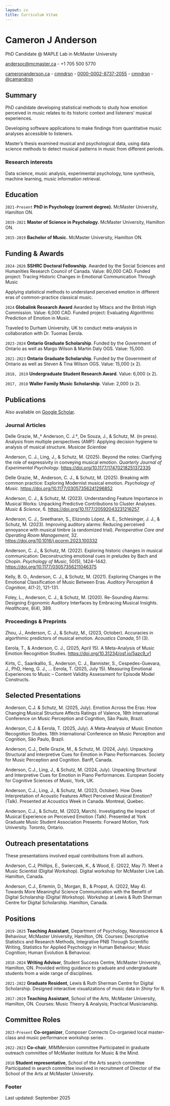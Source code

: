 ```yaml
---
layout: cv
title: Curriculum Vitae
---
```

# Cameron J Anderson
PhD Candidate @ MAPLE Lab in McMaster University

<a href="andersoc@mcmaster.ca"><i class="fa-solid fa-envelope"></i> andersoc@mcmaster.ca</a> - <i class="fa-solid fa-phone"></i> +1 705 500 5770

<div id="webaddress">
  <a href="https://cameronanderson.ca"><i class="fa-solid fa-house"></i> cameronanderson.ca</a> - 
  <a href="https://github.com/cmndrsn"><i class="fa-brands fa-github"></i> cmndrsn</a> - 
  <a href="https://orcid.org/0000-0002-8737-2055"><i class="fa-brands fa-orcid"></i> 0000-0002-8737-2055</a> - 
  <a href="https://www.linkedin.com/in/cmndrsn/"><i class="fa-brands fa-linkedin"></i> cmndrsn</a> - 
  <a href="https://bsky.app/profile/camandrsn"><i class="fa-brands fa-bluesky"></i> @camandrsn</a>
</div>


## Summary

PhD candidate developing statistical methods to study how emotion perceived in music
relates to its historic context and listeners’ musical experiences.

Developing software applications to make findings from quantitative music analyses
accessible to listeners.

Master’s thesis examined musical and psychological data, using data science methods
to detect musical patterns in music from different periods.

### Research interests

Data science, music analysis, experimental psychology, tone synthesis, machine learning, music information retrieval.

## Education

`2021-Present`
__PhD in Psychology (current degree).__ McMaster University, Hamilton ON.

`2019-2021`
__Master of Science in Psychology.__ McMaster University, Hamilton ON.

`2015-2019`
__Bachelor of Music.__ McMaster University, Hamilton ON.

## Funding & Awards

`2024-2026`
**SSHRC Doctoral Fellowship**. Awarded by the Social Sciences and Humanities Research Council of Canada. Value: 80,000 CAD.
Funded project: Tracing Historic Changes in Emotional Communication Through Music

Applying statistical methods to understand perceived emotion in different eras of common-practice classical music.

`2024`
**Globalink Research Award** Awarded by Mitacs and the British High Commission. Value: 6,000 CAD.
Funded project: Evaluating Algorithmic Prediction of Emotion in Music.

Traveled to Durham University, UK to conduct meta-analysis in collaboration with Dr. Tuomas Eerola.

`2023-2024`
**Ontario Graduate Scholarship**. Funded by the Government of Ontario as well as Margo Wilson & Martin Daly OGS. Value: 15,000.

`2021-2023`
**Ontario Graduate Scholarship**. Funded by the Government of Ontario as well as Steven & Tina Wilson OGS. Value: 15,000 (x 2).

`2018, 2019`
**Undergraduate Student Research Award**. Value: 6,000 (x 2).

`2017, 2018`
**Waller Family Music Scholarship**. Value: 2,000 (x 2).

## Publications

Also available on <a href="https://scholar.google.com/citations?user=_HmS4aQAAAAJ&hl=en&oi=ao"><i class="fa-brands fa-google-scholar"></i> Google Scholar</a>.

### Journal Articles

Delle Grazie, M.,† Anderson, C. J.†, De Souza, J., & Schutz, M. (in press). Analysis from multiple perspectives (AMP): Applying decision hygiene to analysis of musical structure. *Musicae Scientiae*

Anderson, C. J., Ling, J., & Schutz, M. (2025). Beyond the notes: Clarifying the role of expressivity in conveying musical emotion. *Quarterly Journal of Experimental Psychology*. https://doi.org/10.1177/17470218251372335

Delle Grazie, M., Anderson, C. J., & Schutz, M. (2025). Breaking with common practice: Exploring Modernist musical emotion. _Psychology of Music_. https://doi.org/10.1177/03057356241296852

Anderson, C. J., & Schutz, M. (2023). Understanding Feature Importance in Musical Works: Unpacking Predictive Contributions to Cluster Analyses. _Music & Science_, 6. https://doi.org/10.1177/20592043231216257

Anderson, C. J., Sreetharan, S., Elizondo López, A. E., Schlesinger, J. J., & Schutz, M. (2023). Improving auditory alarms: Reducing perceived annoyance with musical timbre (a randomized trial). _Perioperative Care and Operating Room Management_, 32. https://doi.org/10.1016/j.pcorm.2023.100332

Anderson, C. J., & Schutz, M. (2022). Exploring historic changes in musical communication: Deconstructing emotional cues in preludes by Bach and Chopin. _Psychology of Music_, 50(5), 1424–1442. https://doi.org/10.1177/03057356211046375

Kelly, B. O., Anderson, C. J., & Schutz, M. (2021). Exploring Changes in the Emotional Classification of Music Between Eras. _Auditory Perception & Cognition_, 4(1-2), 121-131.

Foley, L., Anderson, C. J., & Schutz, M. (2020). Re-Sounding Alarms: Designing Ergonomic Auditory Interfaces by Embracing Musical Insights. _Healthcare_, 8(4), 389.

### Proceedings & Preprints

Zhou, J., Anderson, C. J., & Schutz, M., (2023, October). Accuracies in algorthimic predictors of musical emotion. _Acoustics Canada_, 51 (3).

Eerola, T., & Anderson, C. J., (2025, April 15). A Meta-Analysis of Music Emotion Recognition Studies. https://doi.org/10.31234/osf.io/5azc9_v1

Kirts, C., Saarikallio, S., Anderson, C. J., Bannister, S., Cespedes-Guevara, J., PhD, Heng, G. J., … Eerola, T. (2025, July 15). Measuring Emotional Experiences to Music – Content Validity Assessment for Episode Model Constructs. 

## Selected Presentations

Anderson, C.J. & Schutz, M. (2025, July). Emotion Across the Eras: How Changing Musical Structure Affects Ratings of Valence, 18th International Conference on Music Perception and Cognition, São Paulo, Brazil. 

Anderson, C.J. & Eerola, T. (2025, July). A Meta-Analysis of Music Emotion Recognition Studies. 18th International Conference on Music Perception and Cognition, São Paulo, Brazil. 

Anderson, C.J., Delle Grazie, M., & Schutz, M. (2024, July). Unpacking Structural and Interpretive Cues for Emotion in Piano Performances. Society for Music Perception and Cognition. Banff, Canada. 

Anderson, C.J., Ling, J., & Schutz, M. (2024, July). Unpacking Structural and Interpretive Cues for Emotion in Piano Performances. European Society for Cognitive Sciences of Music, York, UK. 

Anderson, C.J., Ling, J., & Schutz, M. (2023, October). How Does Interpretation of Acoustic Features Affect Perceived Musical Emotion? (Talk). Presented at Acoustics Week in Canada. Montreal, Quebec. 

Anderson, C.J., & Schutz, M. (2023, March). Investigating the Impact of Musical Experience on Perceived Emotion (Talk). Presented at York Graduate Music Student Association Presents: Forward Motion, York University. Toronto, Ontario. 

## Outreach presentatations

These presentations involved equal contributions from all authors.

Anderson, C.J, Phillips, E., Swierczek, K., & Wood, E. (2022, May 7). Meet a Music Scientist (Digital Workshop). Digital workshop for McMaster Live Lab. Hamilton, Canada. 

Anderson, C.J., Ertemin, D., Morgan, B., & Propst, A. (2022, May 4). Towards More Meaningful Science Communication with the Benefit of Digital Scholarship (Digital Workshop). Workshop at Lewis & Ruth Sherman Centre for Digital Scholarship. Hamilton, Canada. 

## Positions

`2019-2025`
__Teaching Assistant__, Department of Psychology, Neuroscience & Behaviour, McMaster University, Hamilton, ON.
Courses: Descriptive Statistics and Research Methods, Integrative PNB Through Scientific Writing, Statistics for Applied Psychology in Human Behaviour; Music Cognition; Human Evolution & Behaviour.

`2018-2024`
__Writing Advisor__, Student Success Centre, McMaster University, Hamilton, ON.
Provided writing guidance to graduate and undergraduate students from a wide range of disciplines.

`2021-2022` __Graduate Resident__, Lewis & Ruth Sherman Centre for Digital Scholarship.
Designed interactive visualizations of music data in *Shiny* for R.

`2017-2019` __Teaching Assistant__, School of the Arts, McMaster University, Hamilton, ON.
Courses: Music Theory & Analysis; Practical Musicianship.

## Committee Roles

`2023-Present` __Co-organizer__, Composer Connects 
Co-organied local master-class and music performance workshop series  .

`2022-2023` __Co-chair__, MIMMersion committee
Participated in graduate outreach committee of McMaster Institute for Music & the Mind.

`2018` __Student representative__, School of the Arts search committee
Participated in search committee involved in recruitment of Director of the School of the Arts at McMaster University.

### Footer

Last updated: September 2025


